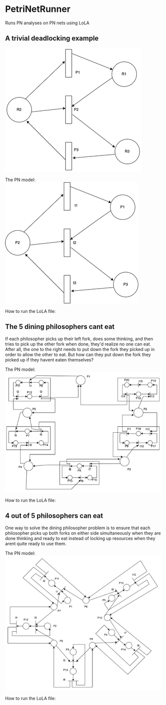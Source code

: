 # PetriNetRunner
Runs PN analyses on PN nets using LoLA

## A trivial deadlocking example
![Resource Allocation Graph](Diagrams/simple-RAG.png)

The PN model:<br>
![Resource Allocation Graph](Diagrams/deadlock-basic-PN.png)

How to run the LoLA file:


## The 5 dining philosophers cant eat

If each philosopher picks up their left fork, does some thinking, and then tries to pick up the other fork when done, they'd realize no one can eat. After all, the one to the right needs to put down the fork they picked up in order to allow the other to eat. But how can they put down the fork they picked up if they havent eaten themselves? 

The PN model: <br>
![Deadlocked-5P-PN](Diagrams/deadlocked-5P-PN.png)

How to run the LoLA file:

## 4 out of 5 philosophers can eat

One way to solve the dining philosopher problem is to ensure that each philosopher picks up both forks on either side simultaneously when they are done thinking and ready to eat instead of locking up resources when they arent quite ready to use them. 

The PN model: <br>
![Deadlocked-5P-PN](Diagrams/5P-PN.png)

How to run the LoLA file:


